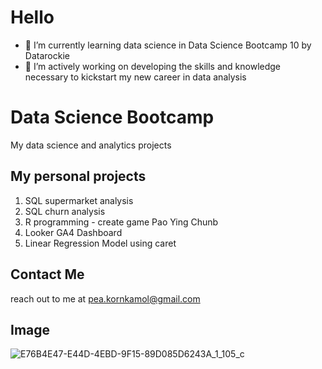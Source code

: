 # Hello
- 🌱 I’m currently learning data science in Data Science Bootcamp 10 by Datarockie
- 🎯 I’m actively working on developing the skills and knowledge necessary to kickstart my new career in data analysis

# Data Science Bootcamp
My data science and analytics projects

## My personal projects

1. SQL supermarket analysis
2. SQL churn analysis
3. R programming - create game Pao Ying Chunb
4. Looker GA4 Dashboard
5. Linear Regression Model using caret

## Contact Me
reach out to me at pea.kornkamol@gmail.com

## Image
![E76B4E47-E44D-4EBD-9F15-89D085D6243A_1_105_c](https://github.com/user-attachments/assets/840704e6-1685-40dc-a408-36f2b145963c)
